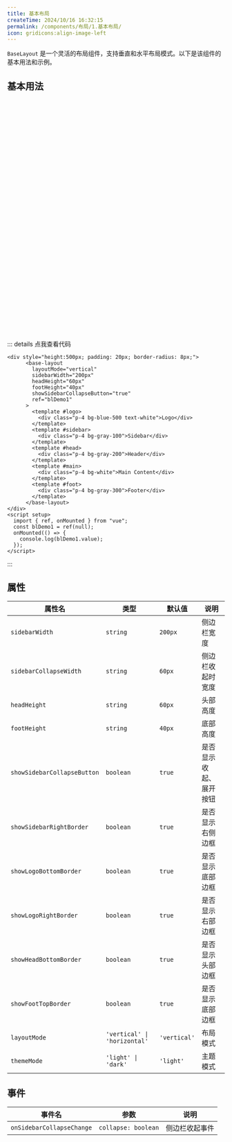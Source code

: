 ```yaml
---
title: 基本布局
createTime: 2024/10/16 16:32:15
permalink: /components/布局/1.基本布局/
icon: gridicons:align-image-left
---
```


`BaseLayout` 是一个灵活的布局组件，支持垂直和水平布局模式。以下是该组件的基本用法和示例。

## 基本用法

<ClientOnly>
  <div style="height:500px; padding: 20px; border-radius: 8px;">
      <base-layout
        layoutMode="vertical"
        sidebarWidth="200px"
        headHeight="60px"
        footHeight="40px"
        showSidebarCollapseButton="true"
        ref="blDemo1"
      >
        <template #logo>
          <div class="p-4 bg-blue-500 text-white">Logo</div>
        </template>
        <template #sidebar>
          <div class="p-4 bg-gray-100">Sidebar</div>
        </template>
        <template #head>
          <div class="p-4 bg-gray-200">Header</div>
        </template>
        <template #main>
          <div class="p-4 bg-white">Main Content</div>
        </template>
        <template #foot>
          <div class="p-4 bg-gray-300">Footer</div>
        </template>
      </base-layout>
  </div>
</ClientOnly>

::: details 点我查看代码

```vue
<div style="height:500px; padding: 20px; border-radius: 8px;">
      <base-layout
        layoutMode="vertical"
        sidebarWidth="200px"
        headHeight="60px"
        footHeight="40px"
        showSidebarCollapseButton="true"
        ref="blDemo1"
      >
        <template #logo>
          <div class="p-4 bg-blue-500 text-white">Logo</div>
        </template>
        <template #sidebar>
          <div class="p-4 bg-gray-100">Sidebar</div>
        </template>
        <template #head>
          <div class="p-4 bg-gray-200">Header</div>
        </template>
        <template #main>
          <div class="p-4 bg-white">Main Content</div>
        </template>
        <template #foot>
          <div class="p-4 bg-gray-300">Footer</div>
        </template>
      </base-layout>
</div>
<script setup>
  import { ref, onMounted } from "vue";
  const blDemo1 = ref(null);
  onMounted(() => {
    console.log(blDemo1.value);
  });
</script>
```

:::

## 属性

| 属性名                      | 类型                         | 默认值       | 说明                   |
| --------------------------- | ---------------------------- | ------------ | ---------------------- |
| `sidebarWidth`              | `string`                     | `200px`      | 侧边栏宽度             |
| `sidebarCollapseWidth`      | `string`                     | `60px`       | 侧边栏收起时宽度       |
| `headHeight`                | `string`                     | `60px`       | 头部高度               |
| `footHeight`                | `string`                     | `40px`       | 底部高度               |
| `showSidebarCollapseButton` | `boolean`                    | `true`       | 是否显示收起、展开按钮 |
| `showSidebarRightBorder`    | `boolean`                    | `true`       | 是否显示右侧边框       |
| `showLogoBottomBorder`      | `boolean`                    | `true`       | 是否显示底部边框       |
| `showLogoRightBorder`       | `boolean`                    | `true`       | 是否显示右部边框       |
| `showHeadBottomBorder`      | `boolean`                    | `true`       | 是否显示头部边框       |
| `showFootTopBorder`         | `boolean`                    | `true`       | 是否显示底部边框       |
| `layoutMode`                | `'vertical' \| 'horizontal'` | `'vertical'` | 布局模式               |
| `themeMode`                 | `'light' \| 'dark'`          | `'light'`    | 主题模式               |

## 事件

| 事件名                    | 参数                | 说明           |
| ------------------------- | ------------------- | -------------- |
| `onSidebarCollapseChange` | `collapse: boolean` | 侧边栏收起事件 |

<script setup>
import { ref, onMounted } from "vue";
const blDemo1 = ref(null);
onMounted(() => {
  console.log(blDemo1.value);
});
</script>
